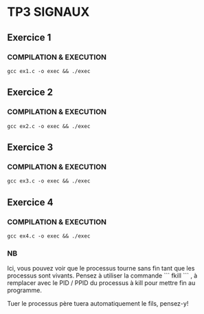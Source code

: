# TP3 SIGNAUX

## Exercice 1

### COMPILATION & EXECUTION

``` gcc ex1.c -o exec && ./exec ```

## Exercice 2

### COMPILATION & EXECUTION

``` gcc ex2.c -o exec && ./exec ```

## Exercice 3

### COMPILATION & EXECUTION

``` gcc ex3.c -o exec && ./exec ```

## Exercice 4

### COMPILATION & EXECUTION

``` gcc ex4.c -o exec && ./exec ```

### NB 
<p>Ici, vous pouvez voir que le processus tourne sans fin tant que les processus sont vivants. Pensez à utiliser la commande ``` fkill <PID> ``` , à remplacer avec le PID / PPID du processus à kill pour mettre fin au programme.</p>
<p>Tuer le processus père tuera automatiquement le fils, pensez-y!</p>


